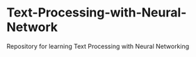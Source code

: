 # Text-Processing-with-Neural-Network
Repository for learning Text Processing with Neural Networking
